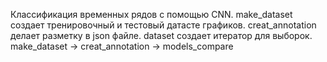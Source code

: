 Классификация временных рядов с помощью CNN.
make_dataset создает тренировочный и тестовый датасте графиков.
creat_annotation делает разметку в json файле.
dataset создает итератор для выборок.
make_dataset -> creat_annotation -> models_compare
